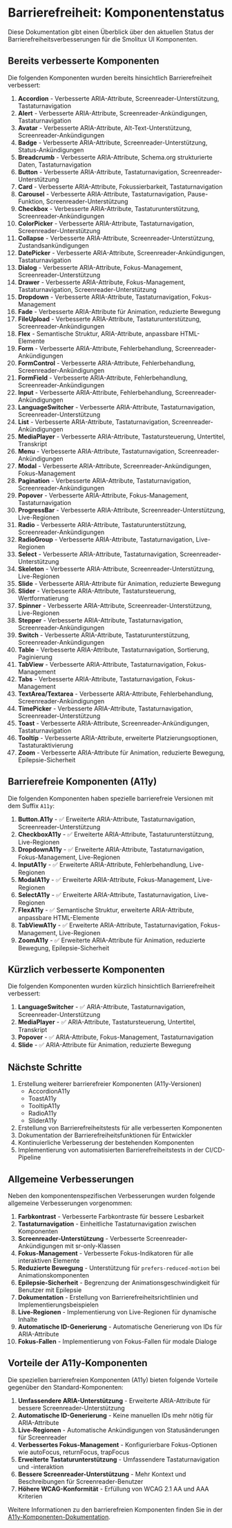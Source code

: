 # Barrierefreiheit: Komponentenstatus

Diese Dokumentation gibt einen Überblick über den aktuellen Status der Barrierefreiheitsverbesserungen für die Smolitux UI Komponenten.

## Bereits verbesserte Komponenten

Die folgenden Komponenten wurden bereits hinsichtlich Barrierefreiheit verbessert:

1. **Accordion** - Verbesserte ARIA-Attribute, Screenreader-Unterstützung, Tastaturnavigation
2. **Alert** - Verbesserte ARIA-Attribute, Screenreader-Ankündigungen, Tastaturnavigation
3. **Avatar** - Verbesserte ARIA-Attribute, Alt-Text-Unterstützung, Screenreader-Ankündigungen
4. **Badge** - Verbesserte ARIA-Attribute, Screenreader-Unterstützung, Status-Ankündigungen
5. **Breadcrumb** - Verbesserte ARIA-Attribute, Schema.org strukturierte Daten, Tastaturnavigation
6. **Button** - Verbesserte ARIA-Attribute, Tastaturnavigation, Screenreader-Unterstützung
7. **Card** - Verbesserte ARIA-Attribute, Fokussierbarkeit, Tastaturnavigation
8. **Carousel** - Verbesserte ARIA-Attribute, Tastaturnavigation, Pause-Funktion, Screenreader-Unterstützung
9. **Checkbox** - Verbesserte ARIA-Attribute, Tastaturunterstützung, Screenreader-Ankündigungen
10. **ColorPicker** - Verbesserte ARIA-Attribute, Tastaturnavigation, Screenreader-Unterstützung
11. **Collapse** - Verbesserte ARIA-Attribute, Screenreader-Unterstützung, Zustandsankündigungen
12. **DatePicker** - Verbesserte ARIA-Attribute, Screenreader-Ankündigungen, Tastaturnavigation
13. **Dialog** - Verbesserte ARIA-Attribute, Fokus-Management, Screenreader-Unterstützung
14. **Drawer** - Verbesserte ARIA-Attribute, Fokus-Management, Tastaturnavigation, Screenreader-Unterstützung
15. **Dropdown** - Verbesserte ARIA-Attribute, Tastaturnavigation, Fokus-Management
16. **Fade** - Verbesserte ARIA-Attribute für Animation, reduzierte Bewegung
17. **FileUpload** - Verbesserte ARIA-Attribute, Tastaturunterstützung, Screenreader-Ankündigungen
18. **Flex** - Semantische Struktur, ARIA-Attribute, anpassbare HTML-Elemente
19. **Form** - Verbesserte ARIA-Attribute, Fehlerbehandlung, Screenreader-Ankündigungen
20. **FormControl** - Verbesserte ARIA-Attribute, Fehlerbehandlung, Screenreader-Ankündigungen
21. **FormField** - Verbesserte ARIA-Attribute, Fehlerbehandlung, Screenreader-Ankündigungen
22. **Input** - Verbesserte ARIA-Attribute, Fehlerbehandlung, Screenreader-Ankündigungen
23. **LanguageSwitcher** - Verbesserte ARIA-Attribute, Tastaturnavigation, Screenreader-Unterstützung
24. **List** - Verbesserte ARIA-Attribute, Tastaturnavigation, Screenreader-Ankündigungen
25. **MediaPlayer** - Verbesserte ARIA-Attribute, Tastatursteuerung, Untertitel, Transkript
26. **Menu** - Verbesserte ARIA-Attribute, Tastaturnavigation, Screenreader-Ankündigungen
27. **Modal** - Verbesserte ARIA-Attribute, Screenreader-Ankündigungen, Fokus-Management
28. **Pagination** - Verbesserte ARIA-Attribute, Tastaturnavigation, Screenreader-Ankündigungen
29. **Popover** - Verbesserte ARIA-Attribute, Fokus-Management, Tastaturnavigation
30. **ProgressBar** - Verbesserte ARIA-Attribute, Screenreader-Unterstützung, Live-Regionen
31. **Radio** - Verbesserte ARIA-Attribute, Tastaturunterstützung, Screenreader-Ankündigungen
32. **RadioGroup** - Verbesserte ARIA-Attribute, Tastaturnavigation, Live-Regionen
33. **Select** - Verbesserte ARIA-Attribute, Tastaturnavigation, Screenreader-Unterstützung
34. **Skeleton** - Verbesserte ARIA-Attribute, Screenreader-Unterstützung, Live-Regionen
35. **Slide** - Verbesserte ARIA-Attribute für Animation, reduzierte Bewegung
36. **Slider** - Verbesserte ARIA-Attribute, Tastatursteuerung, Wertformatierung
37. **Spinner** - Verbesserte ARIA-Attribute, Screenreader-Unterstützung, Live-Regionen
38. **Stepper** - Verbesserte ARIA-Attribute, Tastaturnavigation, Screenreader-Ankündigungen
39. **Switch** - Verbesserte ARIA-Attribute, Tastaturunterstützung, Screenreader-Ankündigungen
40. **Table** - Verbesserte ARIA-Attribute, Tastaturnavigation, Sortierung, Paginierung
41. **TabView** - Verbesserte ARIA-Attribute, Tastaturnavigation, Fokus-Management
42. **Tabs** - Verbesserte ARIA-Attribute, Tastaturnavigation, Fokus-Management
43. **TextArea/Textarea** - Verbesserte ARIA-Attribute, Fehlerbehandlung, Screenreader-Ankündigungen
44. **TimePicker** - Verbesserte ARIA-Attribute, Tastaturnavigation, Screenreader-Unterstützung
45. **Toast** - Verbesserte ARIA-Attribute, Screenreader-Ankündigungen, Tastaturnavigation
46. **Tooltip** - Verbesserte ARIA-Attribute, erweiterte Platzierungsoptionen, Tastaturaktivierung
47. **Zoom** - Verbesserte ARIA-Attribute für Animation, reduzierte Bewegung, Epilepsie-Sicherheit

## Barrierefreie Komponenten (A11y)

Die folgenden Komponenten haben spezielle barrierefreie Versionen mit dem Suffix `A11y`:

1. **Button.A11y** - ✅ Erweiterte ARIA-Attribute, Tastaturnavigation, Screenreader-Unterstützung
2. **CheckboxA11y** - ✅ Erweiterte ARIA-Attribute, Tastaturunterstützung, Live-Regionen
3. **DropdownA11y** - ✅ Erweiterte ARIA-Attribute, Tastaturnavigation, Fokus-Management, Live-Regionen
4. **InputA11y** - ✅ Erweiterte ARIA-Attribute, Fehlerbehandlung, Live-Regionen
5. **ModalA11y** - ✅ Erweiterte ARIA-Attribute, Fokus-Management, Live-Regionen
6. **SelectA11y** - ✅ Erweiterte ARIA-Attribute, Tastaturnavigation, Live-Regionen
7. **FlexA11y** - ✅ Semantische Struktur, erweiterte ARIA-Attribute, anpassbare HTML-Elemente
8. **TabViewA11y** - ✅ Erweiterte ARIA-Attribute, Tastaturnavigation, Fokus-Management, Live-Regionen
9. **ZoomA11y** - ✅ Erweiterte ARIA-Attribute für Animation, reduzierte Bewegung, Epilepsie-Sicherheit

## Kürzlich verbesserte Komponenten

Die folgenden Komponenten wurden kürzlich hinsichtlich Barrierefreiheit verbessert:

1. **LanguageSwitcher** - ✅ ARIA-Attribute, Tastaturnavigation, Screenreader-Unterstützung
2. **MediaPlayer** - ✅ ARIA-Attribute, Tastatursteuerung, Untertitel, Transkript
3. **Popover** - ✅ ARIA-Attribute, Fokus-Management, Tastaturnavigation
4. **Slide** - ✅ ARIA-Attribute für Animation, reduzierte Bewegung

## Nächste Schritte

1. Erstellung weiterer barrierefreier Komponenten (A11y-Versionen)
   - AccordionA11y
   - ToastA11y
   - TooltipA11y
   - RadioA11y
   - SliderA11y
2. Erstellung von Barrierefreiheitstests für alle verbesserten Komponenten
3. Dokumentation der Barrierefreiheitsfunktionen für Entwickler
4. Kontinuierliche Verbesserung der bestehenden Komponenten
5. Implementierung von automatisierten Barrierefreiheitstests in der CI/CD-Pipeline

## Allgemeine Verbesserungen

Neben den komponentenspezifischen Verbesserungen wurden folgende allgemeine Verbesserungen vorgenommen:

1. **Farbkontrast** - Verbesserte Farbkontraste für bessere Lesbarkeit
2. **Tastaturnavigation** - Einheitliche Tastaturnavigation zwischen Komponenten
3. **Screenreader-Unterstützung** - Verbesserte Screenreader-Ankündigungen mit sr-only-Klassen
4. **Fokus-Management** - Verbesserte Fokus-Indikatoren für alle interaktiven Elemente
5. **Reduzierte Bewegung** - Unterstützung für `prefers-reduced-motion` bei Animationskomponenten
6. **Epilepsie-Sicherheit** - Begrenzung der Animationsgeschwindigkeit für Benutzer mit Epilepsie
7. **Dokumentation** - Erstellung von Barrierefreiheitsrichtlinien und Implementierungsbeispielen
8. **Live-Regionen** - Implementierung von Live-Regionen für dynamische Inhalte
9. **Automatische ID-Generierung** - Automatische Generierung von IDs für ARIA-Attribute
10. **Fokus-Fallen** - Implementierung von Fokus-Fallen für modale Dialoge

## Vorteile der A11y-Komponenten

Die speziellen barrierefreien Komponenten (A11y) bieten folgende Vorteile gegenüber den Standard-Komponenten:

1. **Umfassendere ARIA-Unterstützung** - Erweiterte ARIA-Attribute für bessere Screenreader-Unterstützung
2. **Automatische ID-Generierung** - Keine manuellen IDs mehr nötig für ARIA-Attribute
3. **Live-Regionen** - Automatische Ankündigungen von Statusänderungen für Screenreader
4. **Verbessertes Fokus-Management** - Konfigurierbare Fokus-Optionen wie autoFocus, returnFocus, trapFocus
5. **Erweiterte Tastaturunterstützung** - Umfassendere Tastaturnavigation und -interaktion
6. **Bessere Screenreader-Unterstützung** - Mehr Kontext und Beschreibungen für Screenreader-Benutzer
7. **Höhere WCAG-Konformität** - Erfüllung von WCAG 2.1 AA und AAA Kriterien

Weitere Informationen zu den barrierefreien Komponenten finden Sie in der [A11y-Komponenten-Dokumentation](/Wiki/accessibility/a11y-components.md).
